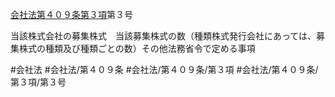 [会社法第４０９条第３項](会社法＿＿＿＿第４０９条第３項)第３号

当該株式会社の募集株式　当該募集株式の数（種類株式発行会社にあっては、募集株式の種類及び種類ごとの数）その他法務省令で定める事項


#会社法
#会社法/第４０９条
#会社法/第４０９条/第３項
#会社法/第４０９条/第３項/第３号
